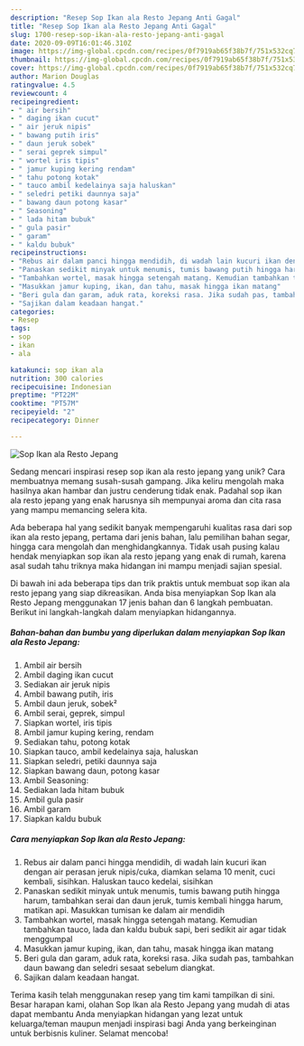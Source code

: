 ```yaml
---
description: "Resep Sop Ikan ala Resto Jepang Anti Gagal"
title: "Resep Sop Ikan ala Resto Jepang Anti Gagal"
slug: 1700-resep-sop-ikan-ala-resto-jepang-anti-gagal
date: 2020-09-09T16:01:46.310Z
image: https://img-global.cpcdn.com/recipes/0f7919ab65f38b7f/751x532cq70/sop-ikan-ala-resto-jepang-foto-resep-utama.jpg
thumbnail: https://img-global.cpcdn.com/recipes/0f7919ab65f38b7f/751x532cq70/sop-ikan-ala-resto-jepang-foto-resep-utama.jpg
cover: https://img-global.cpcdn.com/recipes/0f7919ab65f38b7f/751x532cq70/sop-ikan-ala-resto-jepang-foto-resep-utama.jpg
author: Marion Douglas
ratingvalue: 4.5
reviewcount: 4
recipeingredient:
- " air bersih"
- " daging ikan cucut"
- " air jeruk nipis"
- " bawang putih iris"
- " daun jeruk sobek"
- " serai geprek simpul"
- " wortel iris tipis"
- " jamur kuping kering rendam"
- " tahu potong kotak"
- " tauco ambil kedelainya saja haluskan"
- " seledri petiki daunnya saja"
- " bawang daun potong kasar"
- " Seasoning"
- " lada hitam bubuk"
- " gula pasir"
- " garam"
- " kaldu bubuk"
recipeinstructions:
- "Rebus air dalam panci hingga mendidih, di wadah lain kucuri ikan dengan air perasan jeruk nipis/cuka, diamkan selama 10 menit, cuci kembali, sisihkan. Haluskan tauco kedelai, sisihkan"
- "Panaskan sedikit minyak untuk menumis, tumis bawang putih hingga harum, tambahkan serai dan daun jeruk, tumis kembali hingga harum, matikan api. Masukkan tumisan ke dalam air mendidih"
- "Tambahkan wortel, masak hingga setengah matang. Kemudian tambahkan tauco, lada dan kaldu bubuk sapi, beri sedikit air agar tidak menggumpal"
- "Masukkan jamur kuping, ikan, dan tahu, masak hingga ikan matang"
- "Beri gula dan garam, aduk rata, koreksi rasa. Jika sudah pas, tambahkan daun bawang dan seledri sesaat sebelum diangkat."
- "Sajikan dalam keadaan hangat."
categories:
- Resep
tags:
- sop
- ikan
- ala

katakunci: sop ikan ala 
nutrition: 300 calories
recipecuisine: Indonesian
preptime: "PT22M"
cooktime: "PT57M"
recipeyield: "2"
recipecategory: Dinner

---
```



![Sop Ikan ala Resto Jepang](https://img-global.cpcdn.com/recipes/0f7919ab65f38b7f/751x532cq70/sop-ikan-ala-resto-jepang-foto-resep-utama.jpg)

Sedang mencari inspirasi resep sop ikan ala resto jepang yang unik? Cara membuatnya memang susah-susah gampang. Jika keliru mengolah maka hasilnya akan hambar dan justru cenderung tidak enak. Padahal sop ikan ala resto jepang yang enak harusnya sih mempunyai aroma dan cita rasa yang mampu memancing selera kita.

Ada beberapa hal yang sedikit banyak mempengaruhi kualitas rasa dari sop ikan ala resto jepang, pertama dari jenis bahan, lalu pemilihan bahan segar, hingga cara mengolah dan menghidangkannya. Tidak usah pusing kalau hendak menyiapkan sop ikan ala resto jepang yang enak di rumah, karena asal sudah tahu triknya maka hidangan ini mampu menjadi sajian spesial.




Di bawah ini ada beberapa tips dan trik praktis untuk membuat sop ikan ala resto jepang yang siap dikreasikan. Anda bisa menyiapkan Sop Ikan ala Resto Jepang menggunakan 17 jenis bahan dan 6 langkah pembuatan. Berikut ini langkah-langkah dalam menyiapkan hidangannya.

<!--inarticleads1-->

##### Bahan-bahan dan bumbu yang diperlukan dalam menyiapkan Sop Ikan ala Resto Jepang:

1. Ambil  air bersih
1. Ambil  daging ikan cucut
1. Sediakan  air jeruk nipis
1. Ambil  bawang putih, iris
1. Ambil  daun jeruk, sobek²
1. Ambil  serai, geprek, simpul
1. Siapkan  wortel, iris tipis
1. Ambil  jamur kuping kering, rendam
1. Sediakan  tahu, potong kotak
1. Siapkan  tauco, ambil kedelainya saja, haluskan
1. Siapkan  seledri, petiki daunnya saja
1. Siapkan  bawang daun, potong kasar
1. Ambil  Seasoning:
1. Sediakan  lada hitam bubuk
1. Ambil  gula pasir
1. Ambil  garam
1. Siapkan  kaldu bubuk




<!--inarticleads2-->

##### Cara menyiapkan Sop Ikan ala Resto Jepang:

1. Rebus air dalam panci hingga mendidih, di wadah lain kucuri ikan dengan air perasan jeruk nipis/cuka, diamkan selama 10 menit, cuci kembali, sisihkan. Haluskan tauco kedelai, sisihkan
1. Panaskan sedikit minyak untuk menumis, tumis bawang putih hingga harum, tambahkan serai dan daun jeruk, tumis kembali hingga harum, matikan api. Masukkan tumisan ke dalam air mendidih
1. Tambahkan wortel, masak hingga setengah matang. Kemudian tambahkan tauco, lada dan kaldu bubuk sapi, beri sedikit air agar tidak menggumpal
1. Masukkan jamur kuping, ikan, dan tahu, masak hingga ikan matang
1. Beri gula dan garam, aduk rata, koreksi rasa. Jika sudah pas, tambahkan daun bawang dan seledri sesaat sebelum diangkat.
1. Sajikan dalam keadaan hangat.




Terima kasih telah menggunakan resep yang tim kami tampilkan di sini. Besar harapan kami, olahan Sop Ikan ala Resto Jepang yang mudah di atas dapat membantu Anda menyiapkan hidangan yang lezat untuk keluarga/teman maupun menjadi inspirasi bagi Anda yang berkeinginan untuk berbisnis kuliner. Selamat mencoba!
